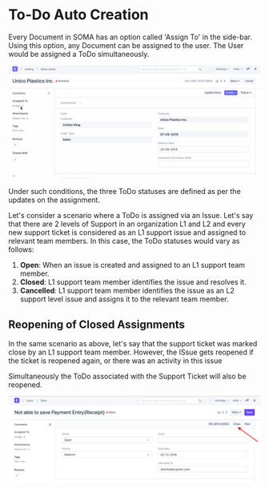
# To-Do Auto Creation


Every Document in SOMA has an option called 'Assign To' in the side-bar. Using this option, any Document can be assigned to the user. The User would be assigned a ToDo simultaneously.


![ToDo Auto Creation](/files/using-todo-auto-assign-1.gif)


Under such conditions, the three ToDo statuses are defined as per the updates on the assignment.


Let's consider a scenario where a ToDo is assigned via an Issue. Let's say that there are 2 levels of Support in an organization L1 and L2 and every new support ticket is considered as an L1 support issue and assigned to relevant team members. In this case, the ToDo statuses would vary as follows:


1. **Open**: When an issue is created and assigned to an L1 support team member.
2. **Closed**: L1 support team member identifies the issue and resolves it.
3. **Cancelled**: L1 support team member identifies the issue as an L2 support level issue and assigns it to the relevant team member.


## Reopening of Closed Assignments


In the same scenario as above, let's say that the support ticket was marked close by an L1 support team member. However, the ISsue gets reopened if the ticket is reopened again, or there was an activity in this issue


Simultaneously the ToDo associated with the Support Ticket will also be reopened.


![ToDo](/files/using-to-do-6.png)



